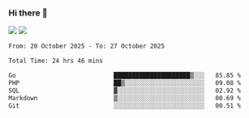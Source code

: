 ### Hi there 👋️

![](https://komarev.com/ghpvc/?username=Loner1024)
![](https://hit.yhype.me/github/profile?account_id=20189164)

<!--START_SECTION:waka-->

```txt
From: 20 October 2025 - To: 27 October 2025

Total Time: 24 hrs 46 mins

Go                           █████████████████████▒░░░   85.85 %
PHP                          ██▒░░░░░░░░░░░░░░░░░░░░░░   09.08 %
SQL                          ▓░░░░░░░░░░░░░░░░░░░░░░░░   02.92 %
Markdown                     ▒░░░░░░░░░░░░░░░░░░░░░░░░   00.69 %
Git                          ░░░░░░░░░░░░░░░░░░░░░░░░░   00.51 %
```

<!--END_SECTION:waka-->



